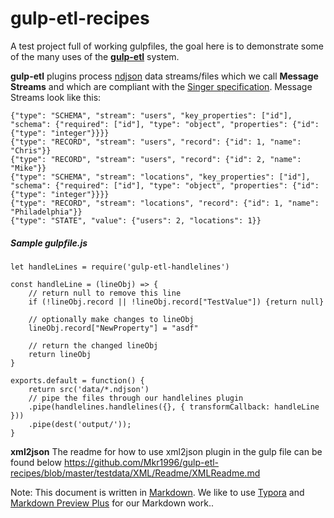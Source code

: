 # gulp-etl-recipes #

A test project full of working gulpfiles, the goal here is to demonstrate some of the many uses of the **[gulp-etl](https://gulpetl.com/)** system.

**gulp-etl** plugins process [ndjson](http://ndjson.org/) data streams/files which we call **Message Streams** and which are compliant with the [Singer specification](https://github.com/singer-io/getting-started/blob/master/docs/SPEC.md#output). Message Streams look like this:

```
{"type": "SCHEMA", "stream": "users", "key_properties": ["id"], "schema": {"required": ["id"], "type": "object", "properties": {"id": {"type": "integer"}}}}
{"type": "RECORD", "stream": "users", "record": {"id": 1, "name": "Chris"}}
{"type": "RECORD", "stream": "users", "record": {"id": 2, "name": "Mike"}}
{"type": "SCHEMA", "stream": "locations", "key_properties": ["id"], "schema": {"required": ["id"], "type": "object", "properties": {"id": {"type": "integer"}}}}
{"type": "RECORD", "stream": "locations", "record": {"id": 1, "name": "Philadelphia"}}
{"type": "STATE", "value": {"users": 2, "locations": 1}}
```

##### Sample gulpfile.js
```
let handleLines = require('gulp-etl-handlelines')

const handleLine = (lineObj) => {
    // return null to remove this line
    if (!lineObj.record || !lineObj.record["TestValue"]) {return null}
    
    // optionally make changes to lineObj
    lineObj.record["NewProperty"] = "asdf"

    // return the changed lineObj
    return lineObj
}

exports.default = function() {
    return src('data/*.ndjson')
    // pipe the files through our handlelines plugin
    .pipe(handlelines.handlelines({}, { transformCallback: handleLine }))
    .pipe(dest('output/'));
}
```
**xml2json**
The readme for how to use xml2json plugin in the gulp file can be found below
https://github.com/Mkr1996/gulp-etl-recipes/blob/master/testdata/XML/Readme/XMLReadme.md


Note: This document is written in [Markdown](https://daringfireball.net/projects/markdown/). We like to use [Typora](https://typora.io/) and [Markdown Preview Plus](https://chrome.google.com/webstore/detail/markdown-preview-plus/febilkbfcbhebfnokafefeacimjdckgl?hl=en-US) for our Markdown work..
